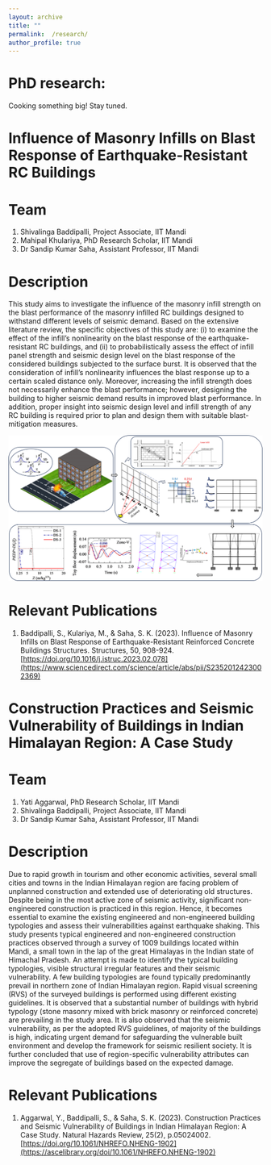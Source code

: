 ```yaml
---
layout: archive
title: ""
permalink:  /research/
author_profile: true
---
```

PhD research: 
======
Cooking something big! Stay tuned.

Influence of Masonry Infills on Blast Response of Earthquake-Resistant RC Buildings
======

Team
======
1. Shivalinga Baddipalli, Project Associate, IIT Mandi
2. Mahipal Khulariya, PhD Research Scholar, IIT Mandi
3. Dr Sandip Kumar Saha, Assistant Professor, IIT Mandi

Description
======
This study aims to investigate the influence of the masonry infill strength on the blast performance of the masonry infilled RC buildings designed to withstand different levels of seismic demand. Based on the extensive literature review, the specific objectives of this study are: (i) to examine the effect of the infill’s nonlinearity on the blast response of the earthquake-resistant RC buildings, and (ii) to probabilistically assess the effect of infill panel strength and seismic design level on the blast response of the considered buildings subjected to the surface burst. It is observed that the consideration of infill’s nonlinearity influences the blast response up to a certain scaled distance only. Moreover, increasing the infill strength does not necessarily enhance the blast performance; however, designing the building to higher seismic demand results in improved blast performance. In addition, proper insight into seismic design level and infill strength of any RC building is required prior to plan and design them with suitable blast-mitigation measures.

![Editing a markdown file for a talk](/images/Graphical_Abstract_PNG.png)

Relevant Publications
======
1. Baddipalli, S., Kulariya, M., & Saha, S. K. (2023). Influence of Masonry Infills on Blast Response of Earthquake-Resistant Reinforced Concrete Buildings Structures. Structures, 50, 908-924. [https://doi.org/10.1016/j.istruc.2023.02.078](https://www.sciencedirect.com/science/article/abs/pii/S2352012423002369)

Construction Practices and Seismic Vulnerability of Buildings in Indian Himalayan Region: A Case Study
======

Team
======
1. Yati Aggarwal, PhD Research Scholar, IIT Mandi
2. Shivalinga Baddipalli, Project Associate, IIT Mandi
3. Dr Sandip Kumar Saha, Assistant Professor, IIT Mandi

Description
======
Due to rapid growth in tourism and other economic activities, several small cities and towns in the Indian Himalayan region are facing problem of unplanned construction and extended use of deteriorating old structures. Despite being in the most active zone of seismic activity, significant non-engineered construction is practiced in this region. Hence, it becomes essential to examine the existing engineered and non-engineered building typologies and assess their vulnerabilities against earthquake shaking. This study presents typical engineered and non-engineered construction practices observed through a survey of 1009 buildings located within Mandi, a small town in the lap of the great Himalayas in the Indian state of Himachal Pradesh. An attempt is made to identify the typical building typologies, visible structural irregular features and their seismic vulnerability. A few building typologies are found typically predominantly prevail in northern zone of Indian Himalayan region. Rapid visual screening (RVS) of the surveyed buildings is performed using different existing guidelines. It is observed that a substantial number of buildings with hybrid typology (stone masonry mixed with brick masonry or reinforced concrete) are prevailing in the study area. It is also observed that the seismic vulnerability, as per the adopted RVS guidelines, of majority of the buildings is high, indicating urgent demand for safeguarding the vulnerable built environment and develop the framework for seismic resilient society. It is further concluded that use of region-specific vulnerability attributes can improve the segregate of buildings based on the expected damage.

Relevant Publications
======
1. Aggarwal, Y., Baddipalli, S., & Saha, S. K. (2023). Construction Practices and Seismic Vulnerability of Buildings in Indian Himalayan Region: A Case Study. Natural Hazards Review, 25(2), p.05024002.[https://doi.org/10.1061/NHREFO.NHENG-1902](https://ascelibrary.org/doi/10.1061/NHREFO.NHENG-1902)
